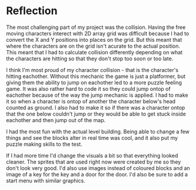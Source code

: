 # Reflection

The most challenging part of my project was the collision. Having the free moving characters interect with 2D array grid was difficult because I had to convert the X and Y positions into places on the grid. But this meant that where the characters are on the grid isn't acurate to the actual position. This meant that I had to calculate collision differently depending on what the characters are hitting so that they don't stop too soon or too late.

I think I'm most proud of my character collision - that is the character's hitting eachother. Without this mechanic the game is just a platformer, but giving them the ability to jump on eachother led to a more puzzle feeling game. It was also rather hard to code it so they could jump ontop of eachother because of the way the jump mechanic is applied. I had to make it so when a character is ontop of another the character below's head counted as ground. I also had to make it so if there was a character ontop that the one below couldn't jump or they would be able to get stuck inside eachother and then jump out of the map.

I had the most fun with the actual level building. Being able to change a few things and see the blocks alter in real time was cool, and it also put my puzzle making skills to the test.

If I had more time I'd change the visuals a bit so that everything looked cleaner. The sprites that are used right now were created by me so they don't look very good. I'd also use images instead of coloured blocks and an image of a key for the key and a door for the door. I'd also be sure to add a start menu with similar graphics.